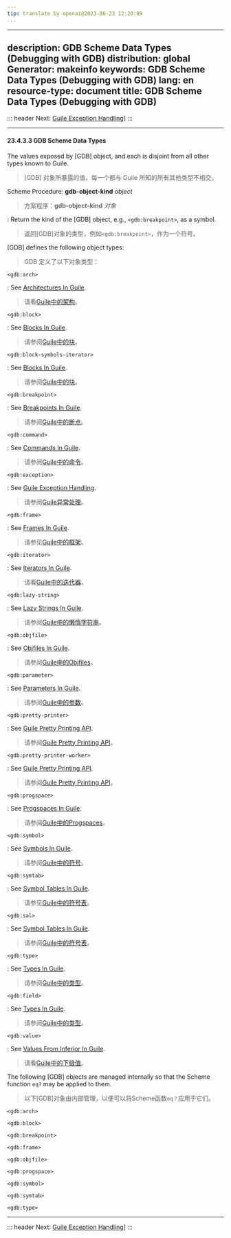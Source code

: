 ```yaml
---
tip: translate by openai@2023-06-23 12:20:09
...
```

---
description: GDB Scheme Data Types (Debugging with GDB)
distribution: global
Generator: makeinfo
keywords: GDB Scheme Data Types (Debugging with GDB)
lang: en
resource-type: document
title: GDB Scheme Data Types (Debugging with GDB)
---
::: header
Next: [Guile Exception Handling](Guile-Exception-Handling.html#Guile-Exception-Handling)]
:::

---

#### 23.4.3.3 GDB Scheme Data Types


The values exposed by [GDB] object, and each is disjoint from all other types known to Guile.

> [GDB] 对象所暴露的值，每一个都与 Guile 所知的所有其他类型不相交。


Scheme Procedure: **gdb-object-kind** *object*

> 方案程序：**gdb-object-kind** *对象*


:   Return the kind of the [GDB] object, e.g., `<gdb:breakpoint>`, as a symbol.

> 返回[GDB]对象的类型，例如`<gdb:breakpoint>`，作为一个符号。


[GDB] defines the following object types:

> GDB 定义了以下对象类型：

`<gdb:arch>`


:   See [Architectures In Guile](Architectures-In-Guile.html#Architectures-In-Guile).

> 请看[Guile中的架构](Architectures-In-Guile.html#Architectures-In-Guile)。

`<gdb:block>`


:   See [Blocks In Guile](Blocks-In-Guile.html#Blocks-In-Guile).

> 请参阅[Guile中的块](Blocks-In-Guile.html#Blocks-In-Guile)。

`<gdb:block-symbols-iterator>`


:   See [Blocks In Guile](Blocks-In-Guile.html#Blocks-In-Guile).

> 请参阅[Guile中的块](Blocks-In-Guile.html#Blocks-In-Guile)。

`<gdb:breakpoint>`


:   See [Breakpoints In Guile](Breakpoints-In-Guile.html#Breakpoints-In-Guile).

> 请参阅[Guile中的断点](Breakpoints-In-Guile.html#Breakpoints-In-Guile)。

`<gdb:command>`


:   See [Commands In Guile](Commands-In-Guile.html#Commands-In-Guile).

> 请参阅[Guile中的命令](Commands-In-Guile.html#Commands-In-Guile)。

`<gdb:exception>`


:   See [Guile Exception Handling](Guile-Exception-Handling.html#Guile-Exception-Handling).

> 请参阅[Guile异常处理](Guile-Exception-Handling.html#Guile-Exception-Handling)。

`<gdb:frame>`


:   See [Frames In Guile](Frames-In-Guile.html#Frames-In-Guile).

> 请参见[Guile中的框架](Frames-In-Guile.html#Frames-In-Guile)。

`<gdb:iterator>`


:   See [Iterators In Guile](Iterators-In-Guile.html#Iterators-In-Guile).

> 请看[Guile中的迭代器](Iterators-In-Guile.html#Iterators-In-Guile)。

`<gdb:lazy-string>`


:   See [Lazy Strings In Guile](Lazy-Strings-In-Guile.html#Lazy-Strings-In-Guile).

> 请参阅[Guile中的懒惰字符串](Lazy-Strings-In-Guile.html#Lazy-Strings-In-Guile)。

`<gdb:objfile>`


:   See [Objfiles In Guile](Objfiles-In-Guile.html#Objfiles-In-Guile).

> 请参阅[Guile中的Objfiles](Objfiles-In-Guile.html#Objfiles-In-Guile)。

`<gdb:parameter>`


:   See [Parameters In Guile](Parameters-In-Guile.html#Parameters-In-Guile).

> 请参阅[Guile中的参数](Parameters-In-Guile.html#Parameters-In-Guile)。

`<gdb:pretty-printer>`


:   See [Guile Pretty Printing API](Guile-Pretty-Printing-API.html#Guile-Pretty-Printing-API).

> 请参阅[Guile Pretty Printing API](Guile-Pretty-Printing-API.html#Guile-Pretty-Printing-API)。

`<gdb:pretty-printer-worker>`


:   See [Guile Pretty Printing API](Guile-Pretty-Printing-API.html#Guile-Pretty-Printing-API).

> 请参阅[Guile Pretty Printing API](Guile-Pretty-Printing-API.html#Guile-Pretty-Printing-API)。

`<gdb:progspace>`


:   See [Progspaces In Guile](Progspaces-In-Guile.html#Progspaces-In-Guile).

> 请参阅[Guile中的Progspaces](Progspaces-In-Guile.html#Progspaces-In-Guile)。

`<gdb:symbol>`


:   See [Symbols In Guile](Symbols-In-Guile.html#Symbols-In-Guile).

> 请参阅[Guile中的符号](Symbols-In-Guile.html#Symbols-In-Guile)。

`<gdb:symtab>`


:   See [Symbol Tables In Guile](Symbol-Tables-In-Guile.html#Symbol-Tables-In-Guile).

> 请参见[Guile中的符号表](Symbol-Tables-In-Guile.html#Symbol-Tables-In-Guile)。

`<gdb:sal>`


:   See [Symbol Tables In Guile](Symbol-Tables-In-Guile.html#Symbol-Tables-In-Guile).

> 请参阅[Guile中的符号表](Symbol-Tables-In-Guile.html#Symbol-Tables-In-Guile)。

`<gdb:type>`


:   See [Types In Guile](Types-In-Guile.html#Types-In-Guile).

> 请参阅[Guile中的类型](Types-In-Guile.html#Types-In-Guile)。

`<gdb:field>`


:   See [Types In Guile](Types-In-Guile.html#Types-In-Guile).

> 请参阅[Guile中的类型](Types-In-Guile.html#Types-In-Guile)。

`<gdb:value>`


:   See [Values From Inferior In Guile](Values-From-Inferior-In-Guile.html#Values-From-Inferior-In-Guile).

> 请看[Guile中的下级值](Values-From-Inferior-In-Guile.html#Values-From-Inferior-In-Guile)。


The following [GDB] objects are managed internally so that the Scheme function `eq?` may be applied to them.

> 以下[GDB]对象由内部管理，以便可以将Scheme函数`eq？`应用于它们。

`<gdb:arch>`

`<gdb:block>`

`<gdb:breakpoint>`

`<gdb:frame>`

`<gdb:objfile>`

`<gdb:progspace>`

`<gdb:symbol>`

`<gdb:symtab>`

`<gdb:type>`

---

::: header
Next: [Guile Exception Handling](Guile-Exception-Handling.html#Guile-Exception-Handling)]
:::

